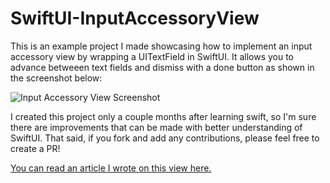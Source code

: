# SwiftUI-InputAccessoryView

This is an example project I made showcasing how to implement an input accessory view by wrapping a UITextField in SwiftUI. It allows you to advance betweeen text fields and dismiss with a done button as shown in the screenshot below:

![Input Accessory View Screenshot](https://swiftstudent.com/img/2020-1-15-swiftui-inputaccessoryview/input-accessory-test.png)

I created this project only a couple months after learning swift, so I'm sure there are improvements that can be made with better understanding of SwiftUI. That said, if you fork and add any contributions, please feel free to create a PR!

[You can read an article I wrote on this view here.](https://swiftstudent.com/2020-01-15-swiftui-inputaccessoryview/ )


